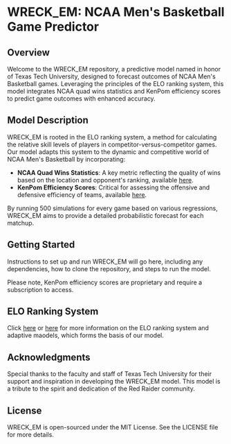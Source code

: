 # WRECK_EM: NCAA Men's Basketball Game Predictor

## Overview
Welcome to the WRECK_EM repository, a predictive model named in honor of Texas Tech University, designed to forecast outcomes of NCAA Men's Basketball games. Leveraging the principles of the ELO ranking system, this model integrates NCAA quad wins statistics and KenPom efficiency scores to predict game outcomes with enhanced accuracy.

## Model Description
WRECK_EM is rooted in the ELO ranking system, a method for calculating the relative skill levels of players in competitor-versus-competitor games. Our model adapts this system to the dynamic and competitive world of NCAA Men's Basketball by incorporating:

- **NCAA Quad Wins Statistics**: A key metric reflecting the quality of wins based on the location and opponent's ranking, available [here](https://stats.ncaa.org/selection_rankings/nitty_gritties).
- **KenPom Efficiency Scores**: Critical for assessing the offensive and defensive efficiency of teams, available [here](https://kenpom.com/).

By running 500 simulations for every game based on various regressions, WRECK_EM aims to provide a detailed probabilistic forecast for each matchup.

## Getting Started
Instructions to set up and run WRECK_EM will go here, including any dependencies, how to clone the repository, and steps to run the model.

Please note, KenPom efficiency scores are proprietary and require a subscription to access.

## ELO Ranking System
Click [here](https://en.wikipedia.org/wiki/Elo_rating_system) or [here](https://link.springer.com/article/10.1007/s11257-016-9185-7) for more information on the ELO ranking system and adaptive maodels, which forms the basis of our model. 

## Acknowledgments
Special thanks to the faculty and staff of Texas Tech University for their support and inspiration in developing the WRECK_EM model. This model is a tribute to the spirit and dedication of the Red Raider community.

## License
WRECK_EM is open-sourced under the MIT License. See the LICENSE file for more details.

